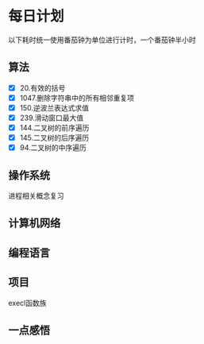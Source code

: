 # 每日计划
以下耗时统一使用番茄钟为单位进行计时，一个番茄钟半小时
## 算法
- [x] 20.有效的括号
- [x] 1047.删除字符串中的所有相邻重复项
- [x] 150.逆波兰表达式求值
- [x] 239.滑动窗口最大值
- [x] 144.二叉树的前序遍历
- [x] 145.二叉树的后序遍历
- [x] 94.二叉树的中序遍历
## 操作系统
进程相关概念复习
## 计算机网络
## 编程语言
## 项目
execl函数族
## 一点感悟